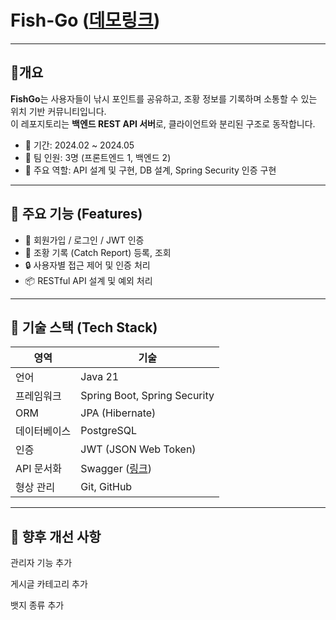 # Fish-Go ([데모링크](http://211.217.160.129:3000 "fish-go"))

---
## 🧭개요
**FishGo**는 사용자들이 낚시 포인트를 공유하고, 조황 정보를 기록하며 소통할 수 있는 위치 기반 커뮤니티입니다.  
이 레포지토리는 **백엔드 REST API 서버**로, 클라이언트와 분리된 구조로 동작합니다.

- 📅 기간: 2024.02 ~ 2024.05
- 👥 팀 인원: 3명 (프론트엔드 1, 백엔드 2)
- 🧩 주요 역할: API 설계 및 구현, DB 설계, Spring Security 인증 구현

---

## 🧪 주요 기능 (Features)
- 🧑 회원가입 / 로그인 / JWT 인증
- 📝 조황 기록 (Catch Report) 등록, 조회
- 🔒 사용자별 접근 제어 및 인증 처리
- 📦 RESTful API 설계 및 예외 처리

---

## 🔧 기술 스택 (Tech Stack)
| 영역 | 기술                           |
|------|------------------------------|
| 언어 | Java 21                      |
| 프레임워크 | Spring Boot, Spring Security |
| ORM | JPA (Hibernate)              |
| 데이터베이스 | PostgreSQL                   |
| 인증 | JWT (JSON Web Token)         |
| API 문서화 | Swagger ([링크](http://211.217.160.129:7777/swagger-ui/index.html))             |
| 형상 관리 | Git, GitHub                  |

---

## 🧱 향후 개선 사항

관리자 기능 추가

게시글 카테고리 추가

뱃지 종류 추가